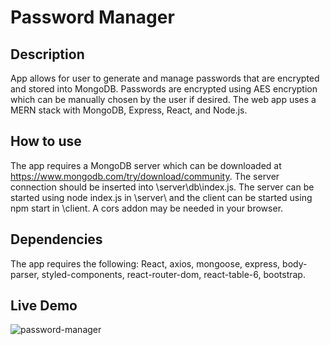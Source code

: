 # Password Manager

## Description
 App allows for user to generate and manage passwords that are encrypted and stored into MongoDB. Passwords are encrypted using AES encryption which can be manually chosen by the user if desired. The web app uses a MERN stack with MongoDB, Express, React, and Node.js.
 
## How to use
 The app requires a MongoDB server which can be downloaded at https://www.mongodb.com/try/download/community. The server connection should be inserted into \server\db\index.js. The server can be started using node index.js in \server\ and the client can be started using npm start in \client\. A cors addon may be needed in your browser.
 
## Dependencies
 The app requires the following: React, axios, mongoose, express, body-parser, styled-components, react-router-dom, react-table-6, bootstrap.
 
 ## Live Demo
  ![password-manager](https://user-images.githubusercontent.com/49249379/130694336-1932f356-54e1-4216-8b05-2eb44e6aadba.gif)

  
